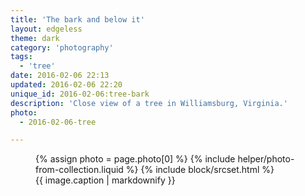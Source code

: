 ```yaml
---
title: 'The bark and below it'
layout: edgeless
theme: dark
category: 'photography'
tags:
  - 'tree'
date: 2016-02-06 22:13
updated: 2016-02-06 22:20
unique_id: 2016-02-06:tree-bark
description: 'Close view of a tree in Williamsburg, Virginia.'
photo:
  - 2016-02-06-tree

---
```


<figure class="image--wide">
  {% assign photo = page.photo[0] %}
  {% include helper/photo-from-collection.liquid %}
  {% include block/srcset.html %}
  <figcaption>{{ image.caption | markdownify }}</figcaption>
</figure>
